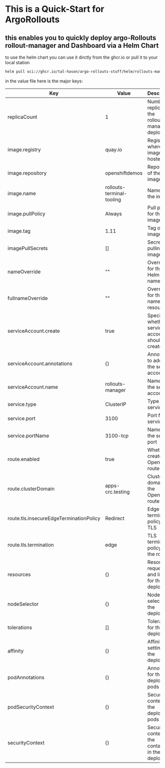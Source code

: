 # This is a Quick-Start for ArgoRollouts

## this enables you to quickly deploy argo-Rollouts rollout-manager and Dashboard via a Helm Chart

to use the helm chart you can use it dirctly from the ghcr.io or pull it to your local station

```Bash
helm pull oci://ghcr.io/tal-hason/argo-rollouts-stuff/helm/rollouts-manager:0.1.1
```

in the value file here is the major keys:

| Key                                | Value                                   | Description                                                                                             |
|------------------------------------|-----------------------------------------|---------------------------------------------------------------------------------------------------------|
| replicaCount                       | 1                                       | Number of replicas for the rollouts-manager deployment                                                    |
| image.registry                     | quay.io                                | Registry where the image is hosted                                                                       |
| image.repository                   | openshiftdemos                         | Repository of the image                                                                                  |
| image.name                         | rollouts-terminal-tooling               | Name of the image                                                                                        |
| image.pullPolicy                   | Always                                  | Pull policy for the image                                                                                |
| image.tag                          | 1.11                                    | Tag of the image                                                                                         |
| imagePullSecrets                   | []                                      | Secrets for pulling the image                                                                            |
| nameOverride                       | ""                                      | Override for the Helm chart name                                                                          |
| fullnameOverride                   | ""                                      | Override for the full name of resources                                                                   |
| serviceAccount.create              | true                                    | Specifies whether a service account should be created                                                     |
| serviceAccount.annotations         | {}                                      | Annotations to add to the service account                                                                 |
| serviceAccount.name                | rollouts-manager                        | Name of the service account                                                                              |
| service.type                       | ClusterIP                               | Type of service                                                                                          |
| service.port                       | 3100                                    | Port for the service                                                                                     |
| service.portName                   | 3100-tcp                                | Name of the service port                                                                                 |
| route.enabled                      | true                                    | Whether to create an OpenShift route                                                                     |
| route.clusterDomain                | apps-crc.testing                        | Cluster domain for the OpenShift route                                                                   |
| route.tls.insecureEdgeTerminationPolicy | Redirect                            | Edge termination policy for TLS                                                                          |
| route.tls.termination              | edge                                    | TLS termination policy for the route                                                                     |
| resources                          | {}                                      | Resource requests and limits for the deployment                                                          |
| nodeSelector                       | {}                                      | Node selector for the deployment                                                                         |
| tolerations                        | []                                      | Tolerations for the deployment                                                                           |
| affinity                           | {}                                      | Affinity settings for the deployment                                                                     |
| podAnnotations                     | {}                                      | Annotations for the deployment pods                                                                       |
| podSecurityContext                 | {}                                      | Security context for the deployment pods                                                                 |
| securityContext                    | {}                                      | Security context for the containers in the deployment                                                     |
